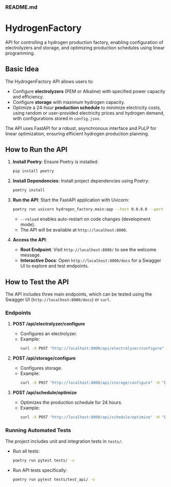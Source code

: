 ### README.md

# HydrogenFactory

API for controlling a hydrogen production factory, enabling configuration of electrolyzers and storage, and optimizing production schedules using linear programming.

## Basic Idea

The HydrogenFactory API allows users to:
- Configure **electrolyzers** (PEM or Alkaline) with specified power capacity and efficiency.
- Configure **storage** with maximum hydrogen capacity.
- Optimize a 24-hour **production schedule** to minimize electricity costs, using random or user-provided electricity prices and hydrogen demand, with configurations stored in `config.json`.

The API uses FastAPI for a robust, asynchronous interface and PuLP for linear optimization, ensuring efficient hydrogen production planning.

## How to Run the API

1. **Install Poetry**:
   Ensure Poetry is installed:
   ```bash
   pip install poetry
   ```

2. **Install Dependencies**:
   Install project dependencies using Poetry:
   ```bash
   poetry install
   ```

3. **Run the API**:
   Start the FastAPI application with Uvicorn:
   ```bash
   poetry run uvicorn hydrogen_factory.main:app --host 0.0.0.0 --port 8000 --reload
   ```
   - `--reload` enables auto-restart on code changes (development mode).
   - The API will be available at `http://localhost:8000`.

4. **Access the API**:
   - **Root Endpoint**: Visit `http://localhost:8000/` to see the welcome message.
   - **Interactive Docs**: Open `http://localhost:8000/docs` for a Swagger UI to explore and test endpoints.

## How to Test the API

The API includes three main endpoints, which can be tested using the Swagger UI (`http://localhost:8000/docs`) or `curl`.

### Endpoints
1. **POST /api/electrolyzer/configure**
   - Configures an electrolyzer.
   - Example:
     ```bash
     curl -X POST "http://localhost:8000/api/electrolyzer/configure" -H "Content-Type: application/json" -d '{"electrolyzer_id": "E1", "type": "PEM", "capacity": 1000.0, "efficiency": 0.02}'
     ```

2. **POST /api/storage/configure**
   - Configures storage.
   - Example:
     ```bash
     curl -X POST "http://localhost:8000/api/storage/configure" -H "Content-Type: application/json" -d '{"storage_id": "S1", "max_capacity": 100.0}'
     ```

3. **POST /api/schedule/optimize**
   - Optimizes the production schedule for 24 hours.
   - Example:
     ```bash
     curl -X POST "http://localhost:8000/api/schedule/optimize" -H "Content-Type: application/json" -d '{"electrolyzer_id": "E1", "storage_id": "S1"}'
     ```

### Running Automated Tests
The project includes unit and integration tests in `tests/`.
- Run all tests:
  ```bash
  poetry run pytest tests/ -v
  ```
- Run API tests specifically:
  ```bash
  poetry run pytest tests/test_api/ -v
  ```

